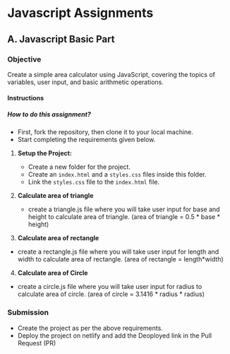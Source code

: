 # Javascript Assignments

## A. Javascript Basic Part

### Objective
Create a simple area calculator using JavaScript, covering the topics of variables, user input, and basic arithmetic operations.

#### Instructions

##### How to do this assignment?
- First, fork the repository, then clone it to your local machine.
- Start completing the requirements given below.


1. **Setup the Project:**
   - Create a new folder for the project.
   - Create an `index.html` and a `styles.css` files inside this folder.
   - Link the `styles.css` file to the `index.html` file.
     
2. **Calculate area of triangle**
   - create a triangle.js file where you will take user input for base and height to calculate area of triangle. (area of triangle = 0.5 * base * height)
     
3.  **Calculate area of rectangle**
   - create a rectangle.js file where you will take user input for length and width to calculate area of rectangle. (area of rectangle = length*width)
     
4.  **Calculate area of Circle**
   - create a circle.js file where you will take user input for radius to calculate area of circle. (area of circle = 3.1416 * radius * radius)

### Submission

   - Create the project as per the above requirements.
   - Deploy the project on netlify and add the Deoployed link in the Pull Request (PR)
